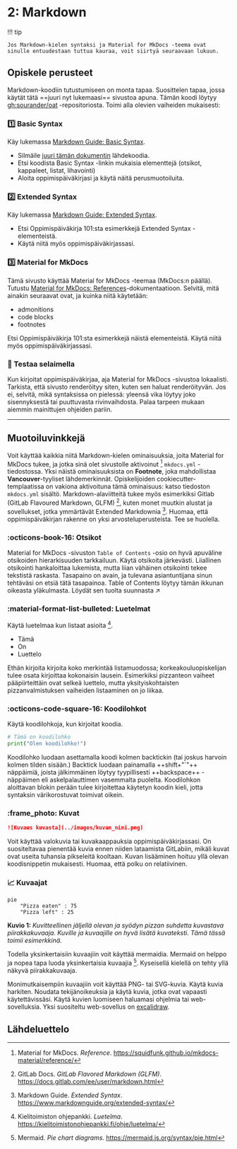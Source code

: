 # 2: Markdown

!!! tip

    Jos Markdown-kielen syntaksi ja Material for MkDocs -teema ovat sinulle entuudestaan tuttua kauraa, voit siirtyä seuraavaan lukuun.

## Opiskele perusteet

Markdown-koodiin tutustumiseen on monta tapaa. Suosittelen tapaa, jossa käytät tätä ==juuri nyt lukemaasi== sivustoa apuna. Tämän koodi löytyy [gh:sourander/oat](http://www.github.com/sourander/oat) -repositoriosta. Toimi alla olevien vaiheiden mukaisesti:

### :one: Basic Syntax

Käy lukemassa [Markdown Guide: Basic Syntax](https://www.markdownguide.org/basic-syntax/).

* Silmäile [juuri tämän dokumentin](https://raw.githubusercontent.com/sourander/oat/refs/heads/main/docs/weeks/02_markdown.md) lähdekoodia.
* Etsi koodista Basic Syntax -linkin mukaisia elementtejä (otsikot, kappaleet, listat, lihavointi)
* Aloita oppimispäiväkirjasi ja käytä näitä perusmuotoiluita.

### :two: Extended Syntax

Käy lukemassa [Markdown Guide: Extended Syntax](https://www.markdownguide.org/extended-syntax/).

* Etsi Oppimispäiväkirja 101:sta esimerkkejä Extended Syntax -elementeistä.
* Käytä niitä myös oppimispäiväkirjassasi.

### :three: Material for MkDocs

Tämä sivusto käyttää Material for MkDocs -teemaa (MkDocs:n päällä). Tutustu [Material for MkDocs: References](https://squidfunk.github.io/mkdocs-material/)-dokumentaatioon. Selvitä, mitä ainakin seuraavat ovat, ja kuinka niitä käytetään:

* admonitions
* code blocks
* footnotes

Etsi Oppimispäiväkirja 101:sta esimerkkejä näistä elementeistä. Käytä niitä myös oppimispäiväkirjassasi.

### :repeat: Testaa selaimella

Kun kirjoitat oppimispäiväkirjaa, aja Material for MkDocs -sivustoa lokaalisti. Tarkista, että sivusto renderöityy siten, kuten sen haluat renderöityvän. Jos ei, selvitä, mikä syntaksissa on pielessä: yleensä vika löytyy joko sisennyksestä tai puuttuvasta rivinvaihdosta. Palaa tarpeen mukaan aiemmin mainittujen ohjeiden pariin.

---

## Muotoiluvinkkejä

Voit käyttää kaikkia niitä Markdown-kielen ominaisuuksia, joita Material for MkDocs tukee, ja jotka sinä olet sivustolle aktivoinut [^115dd4] `mkdocs.yml` -tiedostossa. Yksi näistä ominaisuuksista on **Footnote**, joka mahdollistaa **Vancouver**-tyyliset lähdemerkinnät. Opiskelijoiden cookiecutter-templaatissa on vakiona aktivoituna tämä ominaisuus: katso tiedoston `mkdocs.yml` sisältö. Markdown-alaviitteitä tukee myös esimerkiksi Gitlab (GitLab Flavoured Markdown, GLFM) [^1739a4], kuten monet muutkin alustat ja sovellukset, jotka ymmärtävät Extended Markdownia [^e2a436]. Huomaa, että oppimispäiväkirjan rakenne on yksi arvosteluperusteista. Tee se huolella.

### :octicons-book-16: Otsikot

Material for MkDocs -sivuston `Table of Contents` -osio on hyvä apuväline otsikoiden hierarkisuuden tarkkailuun. Käytä otsikoita järkevästi. Liiallinen otsikointi hankaloittaa lukemista, mutta liian vähäinen otsikointi tekee tekstistä raskasta. Tasapaino on avain, ja tulevana asiantuntijana sinun tehtäväsi on etsiä tätä tasapainoa. Table of Contents löytyy tämän ikkunan oikeasta yläkulmasta. Löydät sen tuolta suunnasta :arrow_upper_right:

### :material-format-list-bulleted: Luetelmat

Käytä luetelmaa kun listaat asioita [^d1a7a7].

* Tämä
* On
* Luettelo

Ethän kirjoita kirjoita koko merkintää listamuodossa; korkeakouluopiskelijan tulee osata kirjoittaa kokonaisin lausein. Esimerkiksi pizzanteon vaiheet pääpiirteittäin ovat selkeä luettelo, mutta yksityiskohtaisten pizzanvalmistuksen vaiheiden listaaminen on jo liikaa.

### :octicons-code-square-16: Koodilohkot

Käytä koodilohkoja, kun kirjoitat koodia.

```python
# Tämä on koodilohko
print("Olen koodilohko!")
```

Koodilohko luodaan asettamalla koodi kolmen backtickin (tai joskus harvoin kolmen tilden sisään.) Backtick luodaan painamalla ++shift+"`"++ näppäimiä, joista jälkimmäinen löytyy tyypillisesti ++backspace++ -näppäimen eli askelpalauttimen vasemmalta puolelta. Koodilohkon aloittavan blokin perään tulee kirjoitettaa käytetyn koodin kieli, jotta syntaksin värikorostuvat toimivat oikein.

### :frame_photo: Kuvat

```markdown
![Kuvaus kuvasta](../images/kuvan_nimi.png)
```

Voit käyttää valokuvia tai kuvakaappauksia oppimispäiväkirjassasi. On suositeltavaa pienentää kuvia ennen niiden lataamista GitLabiin, mikäli kuvat ovat useita tuhansia pikseleitä kooltaan. Kuvan lisääminen hoituu yllä olevan koodisnippetin mukaisesti. Huomaa, että polku on relatiivinen.



### :chart_with_upwards_trend: Kuvaajat

```mermaid
pie
    "Pizza eaten" : 75
    "Pizza left" : 25
```

**Kuvio 1:** *Kuvitteellinen jäljellä olevan ja syödyn pizzan suhdetta kuvastava piirakkakuvaaja. Kuville ja kuvaajille on hyvä lisätä kuvateksti. Tämä tässä toimii esimerkkinä.*

Todella yksinkertaisiin kuvaajiin voit käyttää mermaidia. Mermaid on helppo ja nopea tapa luoda yksinkertaisia kuvaajia [^mermaid]. Kyseisellä kielellä on tehty yllä näkyvä piirakkakuvaaja.

Monimutkaisempiin kuvaajiin voit käyttää PNG- tai SVG-kuvia. Käytä kuvia harkiten. Noudata tekijänoikeuksia ja käytä kuvia, jotka ovat vapaasti käytettävissäsi. Käytä kuvien luomiseen haluamasi ohjelmia tai web-sovelluksia. Yksi suositeltu web-sovellus on [excalidraw](https://excalidraw.com/).

## Lähdeluettelo

[^115dd4]: Material for MkDocs. *Reference*. https://squidfunk.github.io/mkdocs-material/reference/
[^1739a4]: GitLab Docs. *GitLab Flavored Markdown (GLFM)*. https://docs.gitlab.com/ee/user/markdown.html
[^e2a436]: Markdown Guide. *Extended Syntax*. https://www.markdownguide.org/extended-syntax/
[^d1a7a7]: Kielitoimiston ohjepankki. *Luetelma*. https://kielitoimistonohjepankki.fi/ohje/luetelma/
[^mermaid]: Mermaid. *Pie chart diagrams*. https://mermaid.js.org/syntax/pie.html
